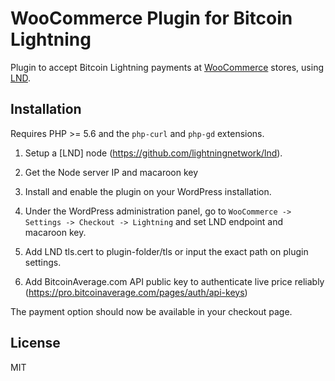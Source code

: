# WooCommerce Plugin for Bitcoin Lightning

Plugin to accept Bitcoin Lightning payments at [WooCommerce](https://woocommerce.com) stores,
using [LND](https://github.com/lightningnetwork/lnd).

## Installation

Requires PHP >= 5.6 and the `php-curl` and `php-gd` extensions.

1. Setup a [LND] node (https://github.com/lightningnetwork/lnd).

2. Get the Node server IP and macaroon key

3. Install and enable the plugin on your WordPress installation.

4. Under the WordPress administration panel, go to `WooCommerce -> Settings -> Checkout -> Lightning` and set LND endpoint and macaroon key.

5. Add LND tls.cert to plugin-folder/tls or input the exact path on plugin settings.

6. Add BitcoinAverage.com API public key to authenticate live price reliably (https://pro.bitcoinaverage.com/pages/auth/api-keys)


The payment option should now be available in your checkout page.

## License

MIT
